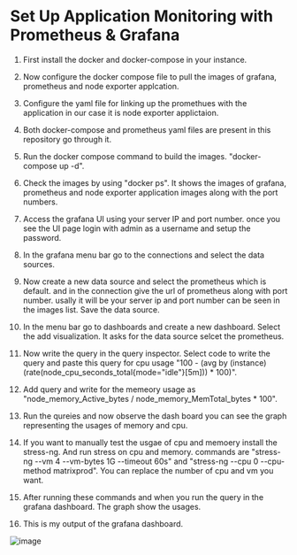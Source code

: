 # Set Up Application Monitoring with Prometheus & Grafana

1. First install the docker and docker-compose in your instance.

2. Now configure the docker compose file to pull the images of grafana, prometheus and node exporter applcation.

3. Configure the yaml file for linking up the promethues with the application in our case it is node exporter applictaion.

4. Both docker-compose and prometheus yaml files are present in this repository go through it.

5. Run the docker compose command to build the images.
 "docker-compose up -d".   

6. Check the images by using "docker ps". It shows the images of grafana, prometheus and node exporter application images along with the port numbers.

7. Access the grafana UI using your server IP and port number. once you see the UI page login with admin as a username and setup the password.

8. In the grafana menu bar go to the connections and select the data sources.

9. Now create a new data source and select the prometheus which is default. and in the connection give the url of prometheus along with port number. usally it will be your server ip and port number can be seen in the images list. Save the data source.

10. In the menu bar go to dashboards and create a new dashboard. Select the add visualization. It asks for the data source selcet the prometheus.

11. Now write the query in the query inspector. Select code to write the query and paste this query for cpu usage "100 - (avg by (instance) (rate(node_cpu_seconds_total{mode="idle"}[5m])) * 100)".

12. Add query and write for the memeory usage as "node_memory_Active_bytes / node_memory_MemTotal_bytes * 100".

13. Run the qureies and now observe the dash board you can see the graph representing the usages of memory and cpu.

14. If you want to manually test the usgae of cpu and memoery install the stress-ng. And run stress on cpu and memory.
commands are "stress-ng --vm 4 --vm-bytes 1G --timeout 60s" and "stress-ng --cpu 0 --cpu-method matrixprod". You can replace the number of cpu and vm you want.

15. After running these commands and when you run the query in the grafana dashboard. The graph show the usages.

16. This is my output of the grafana dashboard.

![image](https://github.com/user-attachments/assets/86d10e30-efff-4a17-bf3f-80c18315424d)


 
